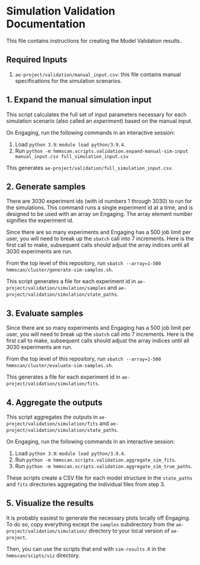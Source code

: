 # Simulation Validation Documentation

This file contains instructions for creating the Model Validation results.

## Required Inputs
1. `ae-project/validation/manual_input.csv`: this file contains manual specifications for the simulation scenarios.

## 1. Expand the manual simulation input
This script calculates the full set of input parameters necessary for each simulation scenario (also called an *experiment*) based on the manual input.

On Engaging, run the following commands in an interactive session:

1. Load `python 3.9`: `module load python/3.9.4`.
2. Run `python -m hmmscan.scripts.validation.expand-manual-sim-input manual_input.csv full_simulation_input.csv`

This generates `ae-project/validation/full_simulation_input.csv`.

## 2. Generate samples
There are 3030 experiment ids (with id numbers 1 through 3030) to run for the simulations.
This command runs a single experiment id at a time, and is designed to be used with an array on Engaging.
The array element number signifies the experiment id.

Since there are so many experiments and Engaging has a 500 job limit per user, you will need to break up the `sbatch` call into 7 increments. 
Here is the first call to make, subsequent calls should adjust the array indices until all 3030 experiments are run.

From the top level of this repository, run `sbatch --array=1-500 hmmscan/cluster/generate-sim-samples.sh`.

This script generates a file for each experiment id in `ae-project/validation/simulation/samples` and `ae-project/validation/simulation/state_paths`.

## 3. Evaluate samples
Since there are so many experiments and Engaging has a 500 job limit per user, you will need to break up the `sbatch` call into 7 increments.
Here is the first call to make, subsequent calls should adjust the array indices until all 3030 experiments are run.

From the top level of this repository, run `sbatch --array=1-500 hmmscan/cluster/evaluate-sim-samples.sh`.

This generates a file for each experiment id in `ae-project/validation/simulation/fits`.

## 4. Aggregate the outputs
This script aggregates the outputs in `ae-project/validation/simulation/fits` and `ae-project/validation/simulation/state_paths`.

On Engaging, run the following commands in an interactive session:

1. Load `python 3.9`: `module load python/3.9.4`.
2. Run `python -m hmmscan.scripts.validation.aggregate_sim_fits`.
3. Run `python -m hmmscan.scripts.validation.aggregate_sim_true_paths`.

These scripts create a CSV file for each model structure in the `state_paths` and `fits` directories aggregating the individual files from step 3.

## 5. Visualize the results
It is probably easiest to generate the necessary plots locally off Engaging. To do so, copy everything except the `samples` subdirectory from the `ae-project/validation/simulation/` directory to your local version of `ae-project`.

Then, you can use the scripts that end with `sim-results.R` in the `hmmscan/scipts/viz` directory.